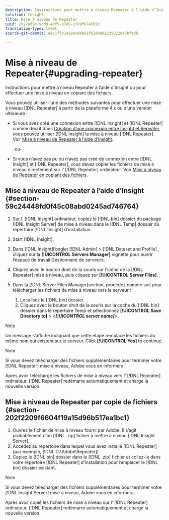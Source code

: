 ```yaml
---
description: Instructions pour mettre à niveau Repeater à l’aide d’Insight ou pour effectuer une mise à niveau en copiant des fichiers.
solution: Insight
title: Mise à niveau de Repeater
uuid: 2027ed9e-9dd9-40f5-b7e9-2709f8745b5c
translation-type: tm+mt
source-git-commit: aec1f7b14198cdde91f61d490a235022943bfedb

---
```



# Mise à niveau de Repeater{#upgrading-repeater}

Instructions pour mettre à niveau Repeater à l’aide d’Insight ou pour effectuer une mise à niveau en copiant des fichiers.

Vous pouvez utiliser l’une des méthodes suivantes pour effectuer une mise à niveau [!DNL Repeater] à partir de la plateforme 4.x ou d’une version ultérieure :

* Si vous avez créé une connexion entre [!DNL Insight] et [!DNL Repeater] comme décrit dans [Création d’une connexion entre Insight et Repeater](../../../../home/c-inst-svr/c-rptr-fntly/c-cnfg-rptr-fntly/t-crt-conn-ins-rptr.md#task-785bfe5f0e31484683e4345038add118), vous pouvez utiliser [!DNL Insight] la mise à niveau [!DNL Repeater]. Voir [Mise à niveau de Repeater à l’aide d’Insight](../../../../home/c-inst-svr/c-upgrd-uninst-sftwr/c-upgrd-sftwr/c-upgrd-rptr.md#section-59c24448fd0f45c08abd0245ad746764).

   -ou-

* Si vous n’avez pas pu ou n’avez pas créé de connexion entre [!DNL Insight] et [!DNL Repeater], vous devez copier les fichiers de mise à niveau directement sur l’ [!DNL Repeater] ordinateur. Voir [Mise à niveau de Repeater en copiant des fichiers](../../../../home/c-inst-svr/c-upgrd-uninst-sftwr/c-upgrd-sftwr/c-upgrd-rptr.md#section-202f2209f6604f19a15d96b517ea1bc1).

## Mise à niveau de Repeater à l’aide d’Insight {#section-59c24448fd0f45c08abd0245ad746764}

1. Sur l’ [!DNL Insight] ordinateur, copiez le [!DNL bin] dossier du package [!DNL Insight Server] de mise à niveau dans le [!DNL Temp] dossier du répertoire [!DNL Insight] d’installation.
1. Start [!DNL Insight].
1. Dans [!DNL Insight]l’onglet [!DNL Admin] > [!DNL Dataset and Profile] , cliquez sur la **[!UICONTROL Servers Manager]** vignette pour ouvrir l’espace de travail Gestionnaire de serveurs.
1. Cliquez avec le bouton droit de la souris sur l’icône de la [!DNL Repeater] mise à niveau, puis cliquez sur **[!UICONTROL Server Files]**.
1. Dans la [!DNL Server Files Manager]section, procédez comme suit pour télécharger les fichiers de mise à niveau vers le serveur :

   1. Localisez le [!DNL bin] dossier.
   1. Cliquez avec le bouton droit de la souris sur la coche du [!DNL bin] dossier dans le répertoire Temp et sélectionnez **[!UICONTROL Save Directory to]** > *&lt;**[!UICONTROL server name]**>*.

>[!NOTE]
>
>Un message s’affiche indiquant que cette étape remplace les fichiers du même nom qui existent sur le serveur. Click **[!UICONTROL Yes]** to continue.

>[!NOTE]
>
>Si vous devez télécharger des fichiers supplémentaires pour terminer votre [!DNL Repeater] mise à niveau, Adobe vous en informera.

Après avoir téléchargé les fichiers de mise à niveau vers l’ [!DNL Repeater] ordinateur, [!DNL Repeater] redémarre automatiquement et charge la nouvelle version.

## Mise à niveau de Repeater par copie de fichiers {#section-202f2209f6604f19a15d96b517ea1bc1}

1. Ouvrez le fichier de mise à niveau fourni par Adobe. Il s’agit probablement d’un [!DNL .zip] fichier à mettre à niveau [!DNL Insight Server].
1. Accédez au répertoire dans lequel vous avez installé [!DNL Repeater] (par exemple, [!DNL D:\Adobe\Repeater]).
1. Copiez le [!DNL bin] dossier dans le [!DNL .zip] fichier et collez-le dans votre répertoire [!DNL Repeater] d’installation pour remplacer le [!DNL bin] dossier existant.

>[!NOTE]
>
>Si vous devez télécharger des fichiers supplémentaires pour terminer votre [!DNL Insight Server] mise à niveau, Adobe vous en informera.

Après avoir copié les fichiers de mise à niveau sur l’ [!DNL Repeater] ordinateur, [!DNL Repeater] redémarre automatiquement et charge la nouvelle version.
